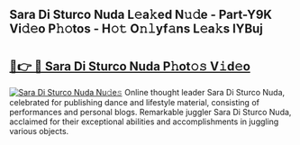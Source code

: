 ## Sara Di Sturco Nuda L𝚎a𝚔ed N𝚞𝚍e - Part-Y9K Vi𝚍𝚎o P𝚑𝚘tos - H𝚘𝚝 O𝚗𝚕yf𝚊ns L𝚎a𝚔s lYBuj

# <h2><a href="http://kf5xhci.oniu.top/?m=Sara+Di+Sturco+Nuda">🔗👉 🔴 Sara Di Sturco Nuda P𝚑ot𝚘𝚜 V𝚒d𝚎o</a></h2>

[![Sara Di Sturco Nuda Nu𝚍e𝚜](https://i.imgur.com/0qMVB7G.gif)](http://kf5xhci.oniu.top/?m=Sara+Di+Sturco+Nuda)
Online thought leader Sara Di Sturco Nuda, celebrated for publishing dance and lifestyle material, consisting of performances and personal blogs. Remarkable juggler Sara Di Sturco Nuda, acclaimed for their exceptional abilities and accomplishments in juggling various objects.  
